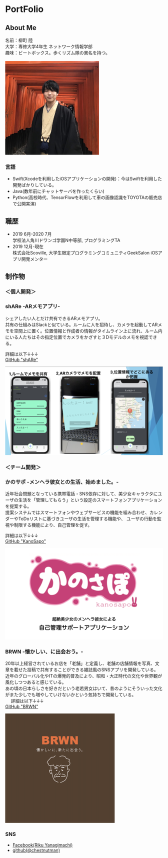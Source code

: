 # PortFolio
## About Me

名前：柳町 陸<br>
大学：専修大学4年生 ネットワーク情報学部<br>
趣味：ビートボックス。歩くリズム隊の異名を持つ。<br>
<br>
<img src="https://github.com/chestnutman/WatashiPortfolio/blob/master/ProfilePic.jpg" width="300" height="300">

### 言語
- Swift(Xcodeを利用したiOSアプリケーションの開発)：今はSwiftを利用した開発ばかりしている。<br>
- Java(数年前にチャットサーバを作ったくらい)<br>
- Python(高校時代、TensorFlowを利用して車の画像認識をTOYOTAの販売店で公開実演)<br>

## 職歴
- 2019 6月-2020 7月 <br>
学校法人角川ドワンゴ学園N中等部, プログラミングTA<br>
- 2019 12月-現在 <br>
株式会社Scoville, 大学生限定プログラミングコミュニティGeekSalon iOSアプリ開発メンター<br>

## 制作物
### ＜個人開発＞
### shARe -ARメモアプリ-
シェアしたい人とだけ共有できるARメモアプリ。<br>
共有の仕組みはSlackと似ている。ルームに人を招待し、カメラを起動してARメモを空間上に置く。位置情報と作成者の情報がタイムライン上に流れ、ルーム内にいる人たちはその指定位置でカメラをかざすと３Dモデルのメモを視認できる。<br>

詳細は以下↓↓↓<br>
<a href="https://github.com/chestnutman/WatashiPortfolio/blob/master/shARe_Portfolio/shARe_Detail.md">GitHub "shARe"</a><br>

<img src="https://github.com/chestnutman/WatashiPortfolio/blob/master/shARe_pic01.png">


### ＜チーム開発＞
### かのサポ -メンヘラ彼女との生活、始めました。-
近年社会問題となっている携帯電話・SNS依存に対して、美少女キャラクタにユーザの生活を「管理してもらう」という設定のスマートフォンアプリケーションを提案する。 <br>
提案システムではスマートフォンやウェブサービスの機能を組み合わせ、カレンダーやToDoリストに基づきユーザの生活を管理する機能や、 ユーザの行動を監視や制限する機能により、自己管理を促す。<br>

詳細は以下↓↓↓<br>
<a href="https://github.com/chestnutman/WatashiPortfolio/blob/master/Kanosapo_Portfolio/Kanosapo_Detail.md">GitHub "KanoSapo" </a><br>

<img src="https://github.com/chestnutman/WatashiPortfolio/blob/master/menhera_pic01.png">

### BRWN -懐かしい、に出会おう。-

20年以上経営されているお店を「老舗」と定義し、老舗の店舗情報を写真、文章を載せた投稿で共有することができる雑誌風のSNSアプリを開発している。<br>
近年のグローバル化やITの爆発的普及により、昭和・大正時代の文化や世界観が風化しつつあると感じている。<br>
あの頃の日本らしさを好きだという老若男女はいて、昔のようにそういった文化がまた少しでも増やしていけないかという気持ちで開発している。<br>　
詳細は以下↓↓↓<br>
<a href="https://github.com/chestnutman/WatashiPortfolio/blob/master/BRWN_Portfolio/BRWN_Detail.md">GitHub "BRWN"</a><br>

<img src="https://github.com/chestnutman/WatashiPortfolio/blob/master/BRWN_pic06.png" width="350" height="350">

### SNS
- <a href= "https://www.facebook.com/riku.yanagimachi">Facebook(Riku Yanagimachi)</a><br>
- <a href = "https://github.com/chestnutman">github(@chestnutman)</a><br>
